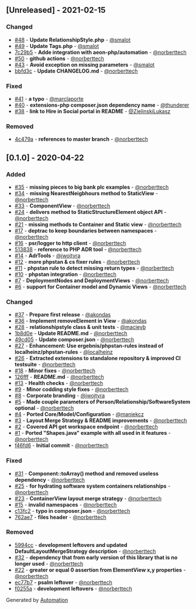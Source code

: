 ## [Unreleased] - 2021-02-15

### Changed
- [#48](https://github.com/structurizr-php/structurizr-php/pull/48) - **Update RelationshipStyle.php** - [@smalot](https://github.com/smalot)
- [#49](https://github.com/structurizr-php/structurizr-php/pull/49) - **Update Tags.php** - [@smalot](https://github.com/smalot)
- [7c29b5](https://github.com/structurizr-php/structurizr-php/commit/7c29b5f31b1f64a01a44118807b3a4a52b881cf8) - **Adde integration with aeon-php/automation** - [@norberttech](https://github.com/norberttech)
- [#50](https://github.com/structurizr-php/structurizr-php/pull/50) - **github actions** - [@norberttech](https://github.com/norberttech)
- [#43](https://github.com/structurizr-php/structurizr-php/pull/43) - **Avoid exception on missing parameters** - [@smalot](https://github.com/smalot)
- [bbfd3c](https://github.com/structurizr-php/structurizr-php/commit/bbfd3c372055ebc9f6f7d5e4cd6efba458bd616c) - **Update CHANGELOG.md** - [@norberttech](https://github.com/norberttech)

### Fixed
- [#41](https://github.com/structurizr-php/structurizr-php/pull/41) - **a typo** - [@marclaporte](https://github.com/marclaporte)
- [#40](https://github.com/structurizr-php/structurizr-php/pull/40) - **extensions-php composer.json dependency name** - [@thunderer](https://github.com/thunderer)
- [#38](https://github.com/structurizr-php/structurizr-php/pull/38) - **link to Hire in Social portal in README** - [@ZielinskiLukasz](https://github.com/ZielinskiLukasz)

### Removed
- [4c479a](https://github.com/structurizr-php/structurizr-php/commit/4c479ae8009ca66130bd7fc7aa85ea950737fa73) - **references to master branch** - [@norberttech](https://github.com/norberttech)

## [0.1.0] - 2020-04-22

### Added
- [#35](https://github.com/structurizr-php/structurizr-php/pull/35) - **missing pieces to big bank plc examples** - [@norberttech](https://github.com/norberttech)
- [#34](https://github.com/structurizr-php/structurizr-php/pull/34) - **missing NearestNeigbhours method to StaticView** - [@norberttech](https://github.com/norberttech)
- [#33](https://github.com/structurizr-php/structurizr-php/pull/33) - **ComponentView** - [@norberttech](https://github.com/norberttech)
- [#24](https://github.com/structurizr-php/structurizr-php/pull/24) - **delivers method to StaticStructureElement object API** - [@norberttech](https://github.com/norberttech)
- [#21](https://github.com/structurizr-php/structurizr-php/pull/21) - **missing methods to Container and Static view** - [@norberttech](https://github.com/norberttech)
- [#17](https://github.com/structurizr-php/structurizr-php/pull/17) - **deptrac to keep boundaries between namespaces** - [@norberttech](https://github.com/norberttech)
- [#16](https://github.com/structurizr-php/structurizr-php/pull/16) - **psr/logger to http client** - [@norberttech](https://github.com/norberttech)
- [513838](https://github.com/structurizr-php/structurizr-php/commit/513838689e04ef35fb29c1aa8de071e7b7500168) - **reference to PHP ADR tool** - [@norberttech](https://github.com/norberttech)
- [#14](https://github.com/structurizr-php/structurizr-php/pull/14) - **AdrTools** - [@jwojtyra](https://github.com/jwojtyra)
- [#12](https://github.com/structurizr-php/structurizr-php/pull/12) - **more phpstan & cs fixer rules** - [@norberttech](https://github.com/norberttech)
- [#11](https://github.com/structurizr-php/structurizr-php/pull/11) - **phpstan rule to detect missing return types** - [@norberttech](https://github.com/norberttech)
- [#10](https://github.com/structurizr-php/structurizr-php/pull/10) - **phpstan integration** - [@norberttech](https://github.com/norberttech)
- [#7](https://github.com/structurizr-php/structurizr-php/pull/7) - **DeploymentNodes and DeploymentViews** - [@norberttech](https://github.com/norberttech)
- [#6](https://github.com/structurizr-php/structurizr-php/pull/6) - **support for Container model and Dynamic Views** - [@norberttech](https://github.com/norberttech)

### Changed
- [#37](https://github.com/structurizr-php/structurizr-php/pull/37) - **Prepare first release** - [@akondas](https://github.com/akondas)
- [#36](https://github.com/structurizr-php/structurizr-php/pull/36) - **Implement removeElement in View** - [@akondas](https://github.com/akondas)
- [#28](https://github.com/structurizr-php/structurizr-php/pull/28) - **relationshipstyle class & unit tests** - [@macieyb](https://github.com/macieyb)
- [1b8d0e](https://github.com/structurizr-php/structurizr-php/commit/1b8d0e6daf4b08d4f4df5eaafb2736eb6828b867) - **Update README.md** - [@norberttech](https://github.com/norberttech)
- [49cd05](https://github.com/structurizr-php/structurizr-php/commit/49cd0523822e97743989a1511a9b835dc5957e9f) - **Update composer.json** - [@norberttech](https://github.com/norberttech)
- [#27](https://github.com/structurizr-php/structurizr-php/pull/27) - **Enhancement: Use ergebnis/phpstan-rules instead of localheinz/phpstan-rules** - [@localheinz](https://github.com/localheinz)
- [#26](https://github.com/structurizr-php/structurizr-php/pull/26) - **Extracted extensions to standalone repository & improved CI testsuite** - [@norberttech](https://github.com/norberttech)
- [#18](https://github.com/structurizr-php/structurizr-php/pull/18) - **Minor fixes** - [@norberttech](https://github.com/norberttech)
- [126fff](https://github.com/structurizr-php/structurizr-php/commit/126fffbeadd66996bcefe01e88d5db67753abe43) - **README.md** - [@norberttech](https://github.com/norberttech)
- [#13](https://github.com/structurizr-php/structurizr-php/pull/13) - **Health checks** - [@norberttech](https://github.com/norberttech)
- [#9](https://github.com/structurizr-php/structurizr-php/pull/9) - **Minor codding style fixes** - [@norberttech](https://github.com/norberttech)
- [#8](https://github.com/structurizr-php/structurizr-php/pull/8) - **Corporate branding** - [@jwojtyra](https://github.com/jwojtyra)
- [#5](https://github.com/structurizr-php/structurizr-php/pull/5) - **Made couple parameters of Person/Relationship/SoftwareSystem optional** - [@norberttech](https://github.com/norberttech)
- [#4](https://github.com/structurizr-php/structurizr-php/pull/4) - **Ported Core/Model/Configuration** - [@maniekcz](https://github.com/maniekcz)
- [#3](https://github.com/structurizr-php/structurizr-php/pull/3) - **Layout Merge Strategy & README improvements** - [@norberttech](https://github.com/norberttech)
- [#2](https://github.com/structurizr-php/structurizr-php/pull/2) - **Covered API get workspace endpoint** - [@norberttech](https://github.com/norberttech)
- [#1](https://github.com/structurizr-php/structurizr-php/pull/1) - **Ported "Shapes.java" example with all used in it features** - [@norberttech](https://github.com/norberttech)
- [f46fd6](https://github.com/structurizr-php/structurizr-php/commit/f46fd63aba469241fb752ddaa4da7948596f08b5) - **Initial commit** - [@norberttech](https://github.com/norberttech)

### Fixed
- [#31](https://github.com/structurizr-php/structurizr-php/pull/31) - **Component::toArray() method and removed useless dependency** - [@norberttech](https://github.com/norberttech)
- [#25](https://github.com/structurizr-php/structurizr-php/pull/25) - **for hydrating software system containers relationships** - [@norberttech](https://github.com/norberttech)
- [#23](https://github.com/structurizr-php/structurizr-php/pull/23) - **ContainerView layout merge strategy** - [@norberttech](https://github.com/norberttech)
- [#15](https://github.com/structurizr-php/structurizr-php/pull/15) - **invalid namespaces** - [@norberttech](https://github.com/norberttech)
- [c13fc2](https://github.com/structurizr-php/structurizr-php/commit/c13fc2ad585340cec65f794bcf4c552b549718b1) - **typo in composer.json** - [@norberttech](https://github.com/norberttech)
- [762ae7](https://github.com/structurizr-php/structurizr-php/commit/762ae7f11cabd0cdef9e8d8083cc812627cbde40) - **files header** - [@norberttech](https://github.com/norberttech)

### Removed
- [5994cc](https://github.com/structurizr-php/structurizr-php/commit/5994cca594fe3d8679e15891f0544dfeac37f0fe) - **development leftovers and updated DefaultLayoutMergeStrategy description** - [@norberttech](https://github.com/norberttech)
- [#32](https://github.com/structurizr-php/structurizr-php/pull/32) - **dependency that from early version of this library that is no longer used** - [@norberttech](https://github.com/norberttech)
- [#22](https://github.com/structurizr-php/structurizr-php/pull/22) - **greater or equal 0 assertion from ElementView x,y properties** - [@norberttech](https://github.com/norberttech)
- [ec77b7](https://github.com/structurizr-php/structurizr-php/commit/ec77b7c0a57b614f349c43eb4788bd92eb826b53) - **psalm leftover** - [@norberttech](https://github.com/norberttech)
- [f0255a](https://github.com/structurizr-php/structurizr-php/commit/f0255ac35cefba32b0e722df38798a78a3f19093) - **development leftovers** - [@norberttech](https://github.com/norberttech)

Generated by [Automation](https://github.com/aeon-php/automation)